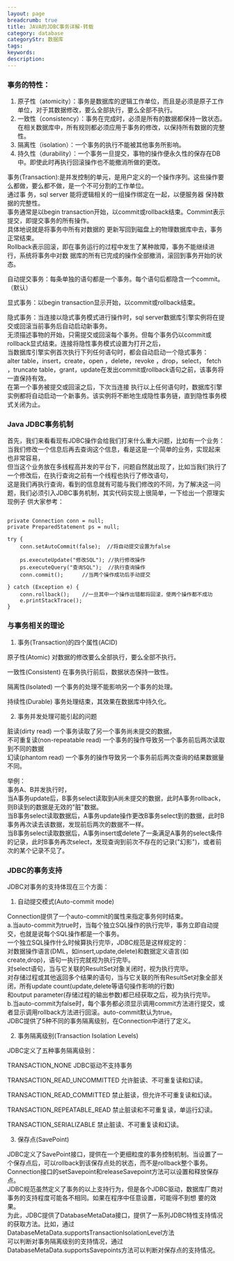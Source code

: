 ```yaml
---
layout: page
breadcrumb: true
title: JAVA的JDBC事务详解-转载
category: database
categoryStr: 数据库
tags: 
keywords: 
description: 
---
```



### 事务的特性：

1. 原子性（atomicity）：事务是数据库的逻辑工作单位，而且是必须是原子工作单位，对于其数据修改，要么全部执行，要么全部不执行。
2. 一致性（consistency）：事务在完成时，必须是所有的数据都保持一致状态。在相关数据库中，所有规则都必须应用于事务的修改，以保持所有数据的完整性。
3. 隔离性（isolation）：一个事务的执行不能被其他事务所影响。
4. 持久性（durability）：一个事务一旦提交，事物的操作便永久性的保存在DB中。即使此时再执行回滚操作也不能撤消所做的更改。

事务(Transaction):是并发控制的单元，是用户定义的一个操作序列。这些操作要么都做，要么都不做，是一个不可分割的工作单位。  
通过事 务，sql server 能将逻辑相关的一组操作绑定在一起，以便服务器 保持数据的完整性。  
事务通常是以begin transaction开始，以commit或rollback结束。Commint表示提交，即提交事务的所有操作。   
具体地说就是将事务中所有对数据的 更新写回到磁盘上的物理数据库中去，事务正常结束。  
Rollback表示回滚，即在事务运行的过程中发生了某种故障，事务不能继续进行，系统将事务中对数 据库的所有已完成的操作全部撤消，滚回到事务开始的状态。 

自动提交事务：每条单独的语句都是一个事务。每个语句后都隐含一个commit。 （默认）  

显式事务：以begin transaction显示开始，以commit或rollback结束。  

隐式事务：当连接以隐式事务模式进行操作时，sql server数据库引擎实例将在提交或回滚当前事务后自动启动新事务。   
无须描述事物的开始，只需提交或回滚每个事务。但每个事务仍以commit或 rollback显式结束。连接将隐性事务模式设置为打开之后，  
当数据库引擎实例首次执行下列任何语句时，都会自动启动一个隐式事务：  
alter table，insert，create，open ，delete，revoke ，drop，select， fetch ，truncate table，grant，update在发出commit或rollback语句之前，该事务将一直保持有效。  
在第一个事务被提交或回滚之后，下次当连接 执行以上任何语句时，数据库引擎实例都将自动启动一个新事务。该实例将不断地生成隐性事务链，直到隐性事务模式关闭为止。  
 
### Java JDBC事务机制

  首先，我们来看看现有JDBC操作会给我们打来什么重大问题，比如有一个业务：当我们修改一个信息后再去查询这个信息，看是这是一个简单的业务，实现起来 也非常容易，  
  但当这个业务放在多线程高并发的平台下，问题自然就出现了，比如当我们执行了一个修改后，在执行查询之前有一个线程也执行了修改语句，  
  这是我们再执行查询，看到的信息就有可能与我们修改的不同，为了解决这一问题，我们必须引入JDBC事务机制，其实代码实现上很简单，一下给出一个原理实现例子 供大家参考：  

```

private Connection conn = null;  
private PreparedStatement ps = null;  
 
try {  
    conn.setAutoCommit(false);  //将自动提交设置为false  
              
    ps.executeUpdate("修改SQL"); //执行修改操作  
    ps.executeQuery("查询SQL");  //执行查询操作                 
    conn.commit();      //当两个操作成功后手动提交  
              
} catch (Exception e) {  
    conn.rollback();    //一旦其中一个操作出错都将回滚，使两个操作都不成功  
    e.printStackTrace();  
} 

```

### 与事务相关的理论

1. 事务(Transaction)的四个属性(ACID)

原子性(Atomic) 对数据的修改要么全部执行，要么全部不执行。  

一致性(Consistent) 在事务执行前后，数据状态保持一致性。  

隔离性(Isolated) 一个事务的处理不能影响另一个事务的处理。  

持续性(Durable) 事务处理结束，其效果在数据库中持久化。  

2. 事务并发处理可能引起的问题

脏读(dirty read) 一个事务读取了另一个事务尚未提交的数据，  
不可重复读(non-repeatable read) 一个事务的操作导致另一个事务前后两次读取到不同的数据  
幻读(phantom read) 一个事务的操作导致另一个事务前后两次查询的结果数据量不同。  

举例：  
事务A、B并发执行时，  
当A事务update后，B事务select读取到A尚未提交的数据，此时A事务rollback，则B读到的数据是无效的"脏"数据。  
当B事务select读取数据后，A事务update操作更改B事务select到的数据，此时B事务再次读去该数据，发现前后两次的数据不一样。  
当B事务select读取数据后，A事务insert或delete了一条满足A事务的select条件的记录，此时B事务再次select，发现查询到前次不存在的记录("幻影")，或者前次的某个记录不见了。  

### JDBC的事务支持

JDBC对事务的支持体现在三个方面：

1. 自动提交模式(Auto-commit mode)

Connection提供了一个auto-commit的属性来指定事务何时结束。  
a.当auto-commit为true时，当每个独立SQL操作的执行完毕，事务立即自动提交，也就是说每个SQL操作都是一个事务。  
一个独立SQL操作什么时候算执行完毕，JDBC规范是这样规定的：    
对数据操作语言(DML，如insert,update,delete)和数据定义语言(如create,drop)，语句一执行完就视为执行完毕。    
对select语句，当与它关联的ResultSet对象关闭时，视为执行完毕。   
对存储过程或其他返回多个结果的语句，当与它关联的所有ResultSet对象全部关闭，所有update count(update,delete等语句操作影响的行数)  
和output parameter(存储过程的输出参数)都已经获取之后，视为执行完毕。   
b.当auto-commit为false时，每个事务都必须显示调用commit方法进行提交，或者显示调用rollback方法进行回滚。auto-commit默认为true。  
JDBC提供了5种不同的事务隔离级别，在Connection中进行了定义。  

2. 事务隔离级别(Transaction Isolation Levels)

JDBC定义了五种事务隔离级别：  

TRANSACTION_NONE JDBC驱动不支持事务  

TRANSACTION_READ_UNCOMMITTED 允许脏读、不可重复读和幻读。  

TRANSACTION_READ_COMMITTED 禁止脏读，但允许不可重复读和幻读。  

TRANSACTION_REPEATABLE_READ 禁止脏读和不可重复读，单运行幻读。  

TRANSACTION_SERIALIZABLE 禁止脏读、不可重复读和幻读。  

3. 保存点(SavePoint)

JDBC定义了SavePoint接口，提供在一个更细粒度的事务控制机制。当设置了一个保存点后，可以rollback到该保存点处的状态，而不是rollback整个事务。  
Connection接口的setSavepoint和releaseSavepoint方法可以设置和释放保存点。  
JDBC规范虽然定义了事务的以上支持行为，但是各个JDBC驱动，数据库厂商对事务的支持程度可能各不相同。如果在程序中任意设置，可能得不到想 要的效果。  
为此，JDBC提供了DatabaseMetaData接口，提供了一系列JDBC特性支持情况的获取方法。比如，通过 DatabaseMetaData.supportsTransactionIsolationLevel方法  
可以判断对事务隔离级别的支持情况，通过 DatabaseMetaData.supportsSavepoints方法可以判断对保存点的支持情况。  
